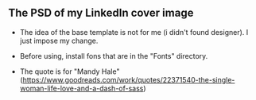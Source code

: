 ## The PSD of my LinkedIn cover image

- The idea of the base template is not for me (i didn't found designer). I just impose my change. 

- Before using, install fons that are in the "Fonts" directory. 

- The quote is for "Mandy Hale" (https://www.goodreads.com/work/quotes/22371540-the-single-woman-life-love-and-a-dash-of-sass)

